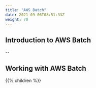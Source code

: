```yaml
---
title: "AWS Batch"
date: 2021-09-06T08:51:33Z
weight: 70
---
```


## Introduction to AWS Batch

--

## Working with AWS Batch

{{% children  %}}
